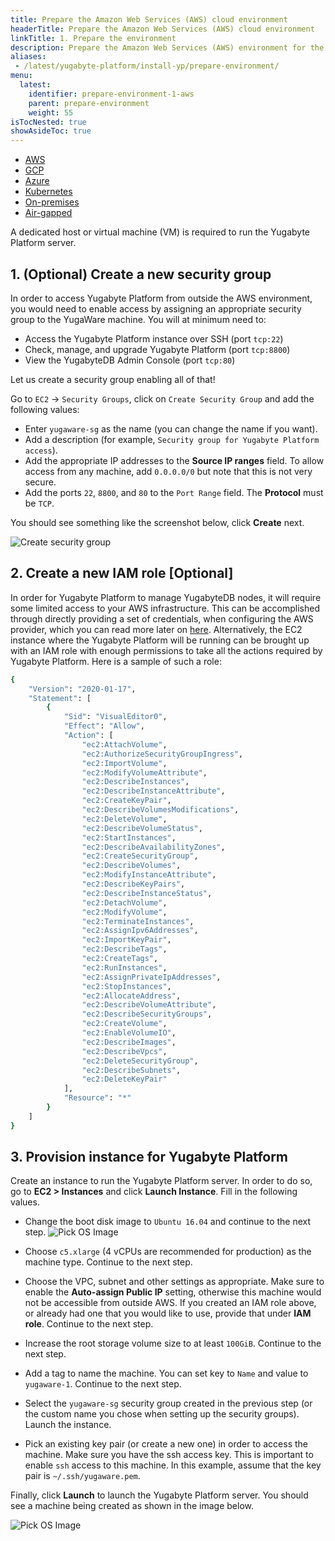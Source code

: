 ```yaml
---
title: Prepare the Amazon Web Services (AWS) cloud environment
headerTitle: Prepare the Amazon Web Services (AWS) cloud environment
linkTitle: 1. Prepare the environment
description: Prepare the Amazon Web Services (AWS) environment for the Yugabyte Platform.
aliases:
 - /latest/yugabyte-platform/install-yp/prepare-environment/
menu:
  latest:
    identifier: prepare-environment-1-aws
    parent: prepare-environment
    weight: 55
isTocNested: true
showAsideToc: true
---
```


<ul class="nav nav-tabs-alt nav-tabs-yb">

  <li>
    <a href="/latest/yugabyte-platform/install-yp/prepare-environment/aws" class="nav-link active">
      <i class="fab fa-aws" aria-hidden="true"></i>
      AWS
    </a>
  </li>

  <li>
    <a href="/latest/yugabyte-platform/install-yp/prepare-environment/gcp" class="nav-link">
       <i class="fab fa-google" aria-hidden="true"></i>
      GCP
    </a>
  </li>

  <li>
    <a href="/latest/yugabyte-platform/install-yp/prepare-environment/azure" class="nav-link">
      <i class="icon-azure" aria-hidden="true"></i>
      Azure
    </a>
  </li>

  <li>
    <a href="/latest/yugabyte-platform/install-yp/prepare-environment/kubernetes" class="nav-link">
      <i class="fas fa-cubes" aria-hidden="true"></i>
      Kubernetes
    </a>
  </li>

  <li>
    <a href="/latest/yugabyte-platform/install-yp/prepare-environment/on-premises" class="nav-link">
      <i class="fas fa-building" aria-hidden="true"></i>
      On-premises
    </a>
  </li>

  <li>
    <a href="/latest/yugabyte-platform/install-yp/prepare-environment/air-gapped" class="nav-link">
      <i class="fas fa-unlinked aria-hidden="true"></i>
      Air-gapped
    </a>
  </li>

</ul>

A dedicated host or virtual machine (VM) is required to run the Yugabyte Platform server.

## 1. (Optional) Create a new security group

In order to access Yugabyte Platform from outside the AWS environment, you would need to enable access by assigning an appropriate security group to the YugaWare machine. You will at minimum need to:

- Access the Yugabyte Platform instance over SSH (port `tcp:22`)
- Check, manage, and upgrade Yugabyte Platform (port `tcp:8800`)
- View the YugabyteDB Admin Console (port `tcp:80`)

Let us create a security group enabling all of that!

Go to `EC2` -> `Security Groups`, click on `Create Security Group` and add the following values:

- Enter `yugaware-sg` as the name (you can change the name if you want).
- Add a description (for example, `Security group for Yugabyte Platform access`).
- Add the appropriate IP addresses to the **Source IP ranges** field. To allow access from any machine, add `0.0.0.0/0` but note that this is not very secure.
- Add the ports `22`, `8800`, and `80` to the `Port Range` field. The **Protocol** must be `TCP`.

You should see something like the screenshot below, click **Create** next.

![Create security group](/images/ee/aws-setup/yugaware-aws-create-sg.png)

## 2. Create a new IAM role [Optional]

In order for Yugabyte Platform to manage YugabyteDB nodes, it will require some limited access to your AWS infrastructure. This can be accomplished through directly providing a set of credentials, when configuring the AWS provider, which you can read more later on [here](../../configure-providers/). Alternatively, the EC2 instance where the Yugabyte Platform will be running can be brought up with an IAM role with enough permissions to take all the actions required by Yugabyte Platform. Here is a sample of such a role:

```sh
{
    "Version": "2020-01-17",
    "Statement": [
        {
            "Sid": "VisualEditor0",
            "Effect": "Allow",
            "Action": [
                "ec2:AttachVolume",
                "ec2:AuthorizeSecurityGroupIngress",
                "ec2:ImportVolume",
                "ec2:ModifyVolumeAttribute",
                "ec2:DescribeInstances",
                "ec2:DescribeInstanceAttribute",
                "ec2:CreateKeyPair",
                "ec2:DescribeVolumesModifications",
                "ec2:DeleteVolume",
                "ec2:DescribeVolumeStatus",
                "ec2:StartInstances",
                "ec2:DescribeAvailabilityZones",
                "ec2:CreateSecurityGroup",
                "ec2:DescribeVolumes",
                "ec2:ModifyInstanceAttribute",
                "ec2:DescribeKeyPairs",
                "ec2:DescribeInstanceStatus",
                "ec2:DetachVolume",
                "ec2:ModifyVolume",
                "ec2:TerminateInstances",
                "ec2:AssignIpv6Addresses",
                "ec2:ImportKeyPair",
                "ec2:DescribeTags",
                "ec2:CreateTags",
                "ec2:RunInstances",
                "ec2:AssignPrivateIpAddresses",
                "ec2:StopInstances",
                "ec2:AllocateAddress",
                "ec2:DescribeVolumeAttribute",
                "ec2:DescribeSecurityGroups",
                "ec2:CreateVolume",
                "ec2:EnableVolumeIO",
                "ec2:DescribeImages",
                "ec2:DescribeVpcs",
                "ec2:DeleteSecurityGroup",
                "ec2:DescribeSubnets",
                "ec2:DeleteKeyPair"
            ],
            "Resource": "*"
        }
    ]
}
```

## 3. Provision instance for Yugabyte Platform

Create an instance to run the Yugabyte Platform server. In order to do so, go to **EC2 > Instances** and click **Launch Instance**. Fill in the following values.

- Change the boot disk image to `Ubuntu 16.04` and continue to the next step.
![Pick OS Image](/images/ee/aws-setup/yugaware-create-instance-os.png)

- Choose `c5.xlarge` (4 vCPUs are recommended for production) as the machine type. Continue to the next step.

- Choose the VPC, subnet and other settings as appropriate. Make sure to enable the **Auto-assign Public IP** setting, otherwise this machine would not be accessible from outside AWS. If you created an IAM role above, or already had one that you would like to use, provide that under **IAM role**. Continue to the next step.

- Increase the root storage volume size to at least `100GiB`. Continue to the next step.

- Add a tag to name the machine. You can set key to `Name` and value to `yugaware-1`. Continue to the next step.

- Select the `yugaware-sg` security group created in the previous step (or the custom name you chose when setting up the security groups). Launch the instance.

- Pick an existing key pair (or create a new one) in order to access the machine. Make sure you have the ssh access key. This is important to enable `ssh` access to this machine. In this example, assume that the key pair is `~/.ssh/yugaware.pem`.

Finally, click **Launch** to launch the Yugabyte Platform server. You should see a machine being created as shown in the image below.

![Pick OS Image](/images/ee/aws-setup/yugaware-machine-creation.png)
